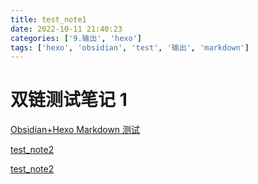 ```yaml
---
title: test_note1
date: 2022-10-11 21:40:23
categories: ['9.输出', 'hexo']
tags: ['hexo', 'obsidian', 'test', '输出', 'markdown']
---
```

# 双链测试笔记 1

[Obsidian+Hexo Markdown 测试](15e88cd8c66974986443a627dc609838d1dd3971)

[test_note2](ca65c5ab28615510bb3d1647a6daaceb38e80b82)

[test_note2](ef348818caaa98f8465dcf0039dd4d25d25ccc03)
